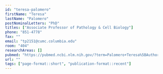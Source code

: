 ```yaml
---
id: "teresa-palomero"
firstName: "Teresa"
lastName: "Palomero"
postNominalLetters: "PhD"
titles: ["Associate Professor of Pathology & Cell Biology"]
phone: "851-4778"
fax: ""
email: "tp2151@cumc.columbia.edu"
room: "404"
researchAreas: []
pubmed: "https://pubmed.ncbi.nlm.nih.gov/?term=Palomero+Teresa%5BAuthor%5D&sort=pubdate"
url: ""
tags: ["page-format::short", "publication-format::recent"]
---
```

